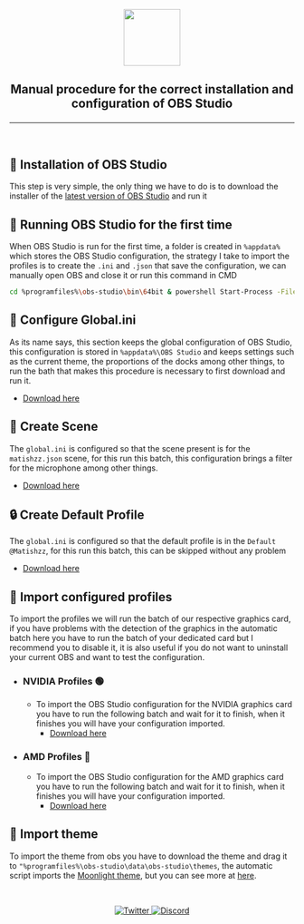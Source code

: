 <p align="center"> <img src="https://jdleongomez.info/es/post/obs/featured.png" height="100" /> </p>

##  <p align="center"> Manual procedure for the correct installation and configuration of OBS Studio </p>

---
<br>

## 🔗 Installation of OBS Studio
This step is very simple, the only thing we have to do is to download the installer of the [latest version of OBS Studio](https://obsproject.com/es/download) and run it 

## 📌 Running OBS Studio for the first time
When OBS Studio is run for the first time, a folder is created in `%appdata%` which stores the OBS Studio configuration, the strategy I take to import the profiles is to create the `.ini` and `.json` that save the configuration, we can manually open OBS and close it or run this command in CMD
```sh
cd %programfiles%\obs-studio\bin\64bit & powershell Start-Process -FilePath "obs64.exe" -WindowStyle Minimized & timeout /t 3 >nul & powershell stop-process -ProcessName obs64 -Force
```

## 🎈 Configure Global.ini
As its name says, this section keeps the global configuration of OBS Studio, this configuration is stored in `%appdata%\OBS Studio` and keeps settings such as the current theme, the proportions of the docks among other things, to run the bath that makes this procedure is necessary to first download and run it. 
* [Download here](https://github.com/Matishzz/OBS-Studio/releases/download/v1-Manual/Global.bat)

## 🔌 Create Scene
The `global.ini` is configured so that the scene present is for the `matishzz.json` scene, for this run this batch, this configuration brings a filter for the microphone among other things.
* [Download here](https://github.com/Matishzz/OBS-Studio/releases/download/v1-Manual/CreateScene.bat)

## 🔒 Create Default Profile
The `global.ini` is configured so that the default profile is in the `Default @Matishzz`, for this run this batch, this can be skipped without any problem
* [Download here](https://github.com/Matishzz/OBS-Studio/releases/download/v1-Manual/CreateDefault.bat)

## 🧥 Import configured profiles
To import the profiles we will run the batch of our respective graphics card, if you have problems with the detection of the graphics in the automatic batch here you have to run the batch of your dedicated card but I recommend you to disable it, it is also useful if you do not want to uninstall your current OBS and want to test the configuration. 
- ### NVIDIA Profiles 🟢
  - To import the OBS Studio configuration for the NVIDIA graphics card you have to run the following batch and wait for it to finish, when it finishes you will have your configuration imported.
      * [Download here](https://github.com/Matishzz/OBS-Studio/releases/download/v1-Manual/CreateProfilesNVIDIA.bat)

- ### AMD Profiles 🔴
   - To import the OBS Studio configuration for the AMD graphics card you have to run the following batch and wait for it to finish, when it finishes you will have your configuration imported.
       * [Download here](https://github.com/Matishzz/OBS-Studio/releases/download/v1-Manual/CreateProfilesAMD.bat)

## 📝 Import theme 
To import the theme from obs you have to download the theme and drag it to `"%programfiles%\obs-studio\data\obs-studio\themes`, the automatic script imports the [Moonlight theme](https://github.com/WyzzyMoon/Moonlight/releases/tag/v1.0), but you can see more at [here](https://obsproject.com/forum/resources/categories/themes.10/).

<br>

<p align="center">
  <a href="https://twitter.com/Matishzz">
    <img src="https://img.shields.io/badge/-Twitter-black?style=for-the-badge&logo=twitter" alt="Twitter">
  </a>
  <a href="https://discord.io/MatishzzTweaking">
    <img src="https://img.shields.io/badge/-Discord-black?style=for-the-badge&logo=discord" alt="Discord">
  </a>
</p>
